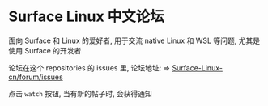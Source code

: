 # Surface Linux 中文论坛
面向 Surface 和 Linux 的爱好者, 用于交流 native Linux 和 WSL 等问题, 尤其是使用 Surface 的开发者


论坛在这个 repositories 的 issues 里, 论坛地址: => [Surface-Linux-cn/forum/issues](https://github.com/Surface-Linux-cn/forum/issues)

点击 `watch` 按钮, 当有新的帖子时, 会获得通知
